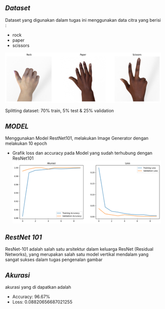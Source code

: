 ## _Dataset_
Dataset yang digunakan dalam tugas ini menggunakan data citra yang berisi : 
- rock
- paper
- scissors
  
<img src="Source/image/Rps.png" width="600"/>

Splitting dataset: 70% train, 5% test & 25% validation

## _MODEL_
Menggunakan Model RestNet101, melakukan Image Generator dengan melakukan 10 epoch
- Grafik loss dan accuracy pada Model yang sudah terhubung dengan ResNet101
  <img src="Source/image/Train & Validation Graph.png" width="600"/>

## _RestNet 101_
ResNet-101 adalah salah satu arsitektur dalam keluarga ResNet (Residual Networks), yang merupakan salah satu model vertikal mendalam yang sangat sukses dalam tugas pengenalan gambar

## _Akurasi_
akurasi yang di dapatkan adalah
- Accuracy: 96.67%
- Loss: 0.08820656687021255

